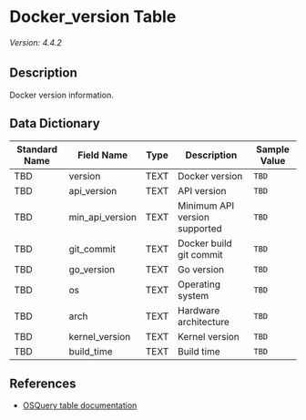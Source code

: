 # Docker_version Table
###### Version: 4.4.2

## Description
Docker version information.

## Data Dictionary
|Standard Name|Field Name|Type|Description|Sample Value|
|---|---|---|---|---|
|TBD|version|TEXT|Docker version|`TBD`|
|TBD|api_version|TEXT|API version|`TBD`|
|TBD|min_api_version|TEXT|Minimum API version supported|`TBD`|
|TBD|git_commit|TEXT|Docker build git commit|`TBD`|
|TBD|go_version|TEXT|Go version|`TBD`|
|TBD|os|TEXT|Operating system|`TBD`|
|TBD|arch|TEXT|Hardware architecture|`TBD`|
|TBD|kernel_version|TEXT|Kernel version|`TBD`|
|TBD|build_time|TEXT|Build time|`TBD`|

## References
* [OSQuery table documentation](https://osquery.io/schema/current#docker_version)
